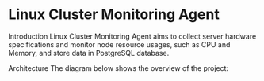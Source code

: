 # <h1>Linux Cluster Monitoring Agent

Introduction
Linux Cluster Monitoring Agent aims to collect server hardware specifications and monitor node resource usages, such as CPU and Memory, and store data in PostgreSQL database.

Architecture
The diagram below shows the overview of the project:
 
